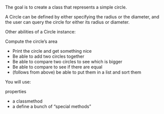 The goal is to create a class that represents a simple circle.

A Circle can be defined by either specifying the radius or the diameter, and the user can query the circle for either its radius or diameter.

Other abilities of a Circle instance:

Compute the circle’s area
- Print the circle and get something nice
- Be able to add two circles together
- Be able to compare two circles to see which is bigger
- Be able to compare to see if there are equal
- (follows from above) be able to put them in a list and sort them

You will use:

properties
- a classmethod
- a define a bunch of “special methods”
